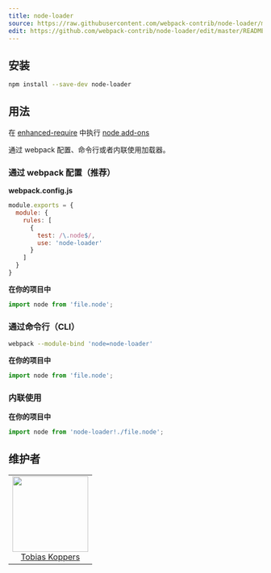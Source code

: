```yaml
---
title: node-loader
source: https://raw.githubusercontent.com/webpack-contrib/node-loader/master/README.md
edit: https://github.com/webpack-contrib/node-loader/edit/master/README.md
---
```

## 安装

```bash
npm install --save-dev node-loader
```

## 用法

在 [enhanced-require](https://github.com/webpack/enhanced-require) 中执行 [node add-ons](https://nodejs.org/dist/latest/docs/api/addons.html) 

通过 webpack 配置、命令行或者内联使用加载器。

### 通过 webpack 配置（推荐）

**webpack.config.js**
```js
module.exports = {
  module: {
    rules: [
      {
        test: /\.node$/,
        use: 'node-loader'
      }
    ]
  }
}
```

**在你的项目中**
```js
import node from 'file.node';
```

### 通过命令行（CLI）

```bash
webpack --module-bind 'node=node-loader'
```

**在你的项目中**
```js
import node from 'file.node';
```

### 内联使用

**在你的项目中**
```js
import node from 'node-loader!./file.node';
```

## 维护者

<table>
  <tbody>
    <tr>
      <td align="center">
        <img width="150" height="150" src="https://github.com/sokra.png?s=150">
        <br>
        <a href="https://github.com/sokra">Tobias Koppers</a>
      </td>
    </tr>
  </tbody>
</table>


[npm]: https://img.shields.io/npm/v/node-loader.svg
[npm-url]: https://npmjs.com/package/node-loader

[node]: https://img.shields.io/node/v/node-loader.svg
[node-url]: https://nodejs.org

[deps]: https://david-dm.org/webpack/node-loader.svg
[deps-url]: https://david-dm.org/webpack/node-loader

[tests]: http://img.shields.io/travis/webpack/node-loader.svg
[tests-url]: https://travis-ci.org/webpack/node-loader

[cover]: https://coveralls.io/repos/github/webpack/node-loader/badge.svg
[cover-url]: https://coveralls.io/github/webpack/node-loader

[chat]: https://badges.gitter.im/webpack/webpack.svg
[chat-url]: https://gitter.im/webpack/webpack
